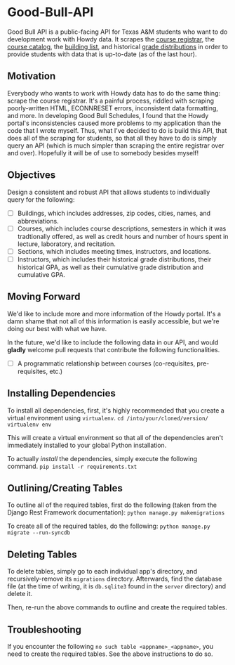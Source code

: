 # Good-Bull-API
Good Bull API is a public-facing API for Texas A&M students who want to do development work with Howdy data. It scrapes the [course registrar](https://compass-ssb.tamu.edu/pls/PROD/bwckschd.p_disp_dyn_sched), the [course catalog](http://catalog.tamu.edu/), the [building list](http://fcor.tamu.edu/webreporter/indexv6.asp?t=[Current_Inv_Bldgs]), and historical [grade distributions](http://web-as.tamu.edu/gradereport/) in order to provide students with data that is up-to-date (as of the last hour). 

## Motivation
Everybody who wants to work with Howdy data has to do the same thing: scrape the course registrar. It's a painful process, riddled with scraping poorly-written HTML, ECONNRESET errors, inconsistent data formatting, and more. In developing Good Bull Schedules, I found that the Howdy portal's inconsistencies caused more problems to my application than the code that I wrote myself. Thus, what I've decided to do is build this API, that does all of the scraping for students, so that all they have to do is simply query an API (which is much simpler than scraping the entire registrar over and over). Hopefully it will be of use to somebody besides myself!

## Objectives
Design a consistent and robust API that allows students to individually query for the following:
- [ ] Buildings, which includes addresses, zip codes, cities, names, and abbreviations.
- [ ] Courses, which includes course descriptions, semesters in which it was tradtionally offered, as well as credit hours and number of hours spent in lecture, laboratory, and recitation.
- [ ] Sections, which includes meeting times, instructors, and locations.
- [ ] Instructors, which includes their historical grade distributions, their historical GPA, as well as their cumulative grade distribution and cumulative GPA.

## Moving Forward
We'd like to include more and more information of the Howdy portal. It's a damn shame that not all of this information is easily accessible, but we're doing our best with what we have.

In the future, we'd like to include the following data in our API, and would __gladly__ welcome pull requests that contribute the following functionalities.
- [ ] A programmatic relationship between courses (co-requisites, pre-requisites, etc.)

## Installing Dependencies
To install all dependencies, first, it's highly recommended that you create a virtual environment using `virtualenv`.
`cd /into/your/cloned/version/`
`virtualenv env`

This will create a virtual environment so that all of the dependencies aren't immediately installed to your global Python installation.

To actually _install_ the dependencies, simply execute the following command.
`pip install -r requirements.txt`

## Outlining/Creating Tables
To outline all of the required tables, first do the following (taken from the Django Rest Framework documentation):
`python manage.py makemigrations`

To create all of the required tables, do the following:
`python manage.py migrate --run-syncdb`

## Deleting Tables
To delete tables, simply go to each individual app's directory, and recursively-remove its `migrations` directory. Afterwards, find the database file (at the time of writing, it is `db.sqlite3` found in the `server` directory) and delete it.

Then, re-run the above commands to outline and create the required tables.

## Troubleshooting
If you encounter the following `no such table <appname>_<appname>`, you need to create the required tables. See the above instructions to do so.


